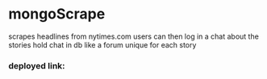 # mongoScrape
scrapes headlines from nytimes.com
users can then log in a chat about the stories
hold chat in db like a forum unique for each story

### deployed link:


